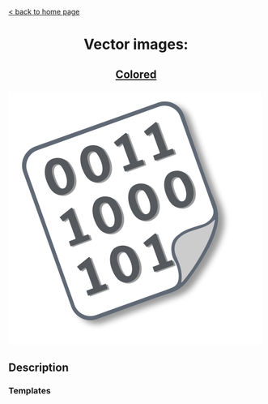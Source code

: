 [&lt; back to home page](../../../../ "Home page")

<h1><p align="center">Vector images: </p></h1>

<h2><p align="center"><a href="Pastebin.colored.svg" title="Pastebin colored icon">Colored</a></p></h2>
<div>
	<img src="Pastebin.colored.svg" alt="Pastebin colored icon" title="Pastebin colored icon">
</div>


## Description



### Templates